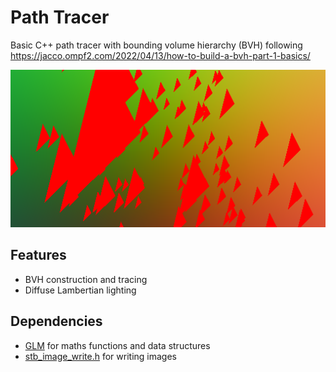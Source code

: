 # Path Tracer

Basic C++ path tracer with bounding volume hierarchy (BVH) following https://jacco.ompf2.com/2022/04/13/how-to-build-a-bvh-part-1-basics/


![Output](output.bmp)

## Features

- BVH construction and tracing
- Diffuse Lambertian lighting

## Dependencies

- [GLM](https://github.com/g-truc/glm) for maths functions and data structures
- [stb_image_write.h](https://github.com/nothings/stb) for writing images
